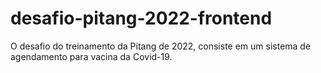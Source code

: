 # desafio-pitang-2022-frontend
O desafio do treinamento da Pitang de 2022, consiste em um sistema de agendamento para vacina da Covid-19.
